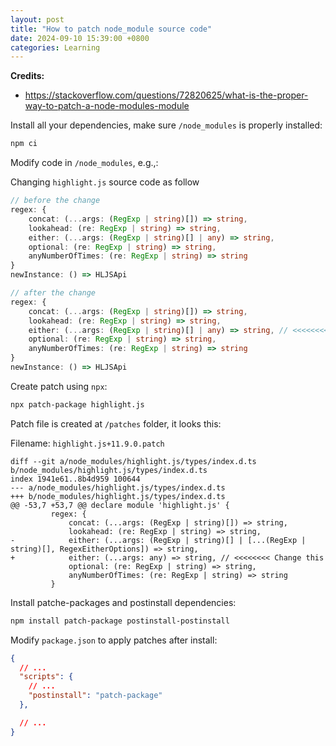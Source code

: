 ```yaml
---
layout: post
title: "How to patch node_module source code"
date: 2024-09-10 15:39:00 +0800
categories: Learning
---
```


**Credits:**

- https://stackoverflow.com/questions/72820625/what-is-the-proper-way-to-patch-a-node-modules-module

Install all your dependencies, make sure `/node_modules` is properly installed:

```sh
npm ci
```

Modify code in `/node_modules`, e.g.,:

Changing `highlight.js` source code as follow

```ts
// before the change
regex: {
    concat: (...args: (RegExp | string)[]) => string,
    lookahead: (re: RegExp | string) => string,
    either: (...args: (RegExp | string)[] | any) => string,
    optional: (re: RegExp | string) => string,
    anyNumberOfTimes: (re: RegExp | string) => string
}
newInstance: () => HLJSApi

// after the change
regex: {
    concat: (...args: (RegExp | string)[]) => string,
    lookahead: (re: RegExp | string) => string,
    either: (...args: (RegExp | string)[] | any) => string, // <<<<<<<< Change this
    optional: (re: RegExp | string) => string,
    anyNumberOfTimes: (re: RegExp | string) => string
}
newInstance: () => HLJSApi
```

Create patch using `npx`:

```sh
npx patch-package highlight.js
```

Patch file is created at `/patches` folder, it looks this:

Filename: `highlight.js+11.9.0.patch`

```
diff --git a/node_modules/highlight.js/types/index.d.ts b/node_modules/highlight.js/types/index.d.ts
index 1941e61..8b4d959 100644
--- a/node_modules/highlight.js/types/index.d.ts
+++ b/node_modules/highlight.js/types/index.d.ts
@@ -53,7 +53,7 @@ declare module 'highlight.js' {
         regex: {
             concat: (...args: (RegExp | string)[]) => string,
             lookahead: (re: RegExp | string) => string,
-            either: (...args: (RegExp | string)[] | [...(RegExp | string)[], RegexEitherOptions]) => string,
+            either: (...args: any) => string, // <<<<<<<< Change this
             optional: (re: RegExp | string) => string,
             anyNumberOfTimes: (re: RegExp | string) => string
         }
```

Install patche-packages and postinstall dependencies:

```sh
npm install patch-package postinstall-postinstall
```

Modify `package.json` to apply patches after install:

```json
{
  // ...
  "scripts": {
	// ...
    "postinstall": "patch-package"
  },

  // ...
}
```